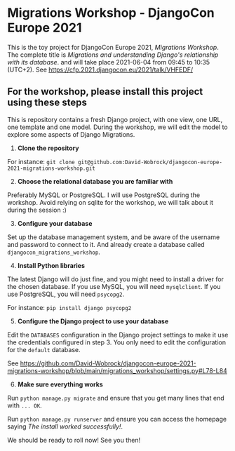 # Migrations Workshop - DjangoCon Europe 2021

This is the toy project for DjangoCon Europe 2021, *Migrations Workshop*.
The complete title is *Migrations and understanding Django's relationship with its database*.
and will take place 2021-06-04 from 09:45 to 10:35 (UTC+2). See https://cfp.2021.djangocon.eu/2021/talk/VHFEDF/

## For the workshop, please install this project using these steps

This is repository contains a fresh Django project, with one view, one URL, one template and one model.
During the workshop, we will edit the model to explore some aspects of Django Migrations.

1. **Clone the repository**

For instance: `git clone git@github.com:David-Wobrock/djangocon-europe-2021-migrations-workshop.git`

2. **Choose the relational database you are familiar with**

Preferably MySQL or PostgreSQL. I will use PostgreSQL during the workshop.
Avoid relying on sqlite for the workshop, we will talk about it during the session :)

3. **Configure your database**

Set up the database management system, and be aware of the username and password to connect to it.
And already create a database called `djangocon_migrations_workshop`.

4. **Install Python libraries**

The latest Django will do just fine, and you might need to install a driver for the chosen database.
If you use MySQL, you will need `mysqlclient`. If you use PostgreSQL, you will need `psycopg2`.

For instance: `pip install django psycopg2`

5. **Configure the Django project to use your database**

Edit the `DATABASES` configuration in the Django project settings to make it use the credentials configured in step 3.
You only need to edit the configuration for the `default` database.

See https://github.com/David-Wobrock/djangocon-europe-2021-migrations-workshop/blob/main/migrations_workshop/settings.py#L78-L84

6. **Make sure everything works**

Run `python manage.py migrate` and ensure that you get many lines that end with `... OK`.

Run `python manage.py runserver` and ensure you can access the homepage saying *The install worked successfully!*.

We should be ready to roll now! See you then!
